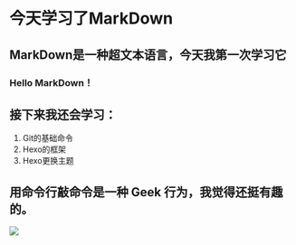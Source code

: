 # 今天学习了MarkDown
## MarkDown是一种超文本语言，今天我第一次学习它
### Hello MarkDown！

## 接下来我还会学习：

1. Git的基础命令
1. Hexo的框架
1. Hexo更换主题

## 用命令行敲命令是一种 **Geek** 行为，我觉得还挺有趣的。

![](https://qgt-style.oss-cn-hangzhou.aliyuncs.com/newcoursep4/g1/g1-2-2/tenor.gif)
